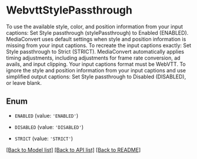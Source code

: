 # WebvttStylePassthrough

To use the available style, color, and position information from your input captions: Set Style passthrough (stylePassthrough) to Enabled (ENABLED). MediaConvert uses default settings when style and position information is missing from your input captions. To recreate the input captions exactly: Set Style passthrough to Strict (STRICT). MediaConvert automatically applies timing adjustments, including adjustments for frame rate conversion, ad avails, and input clipping. Your input captions format must be WebVTT. To ignore the style and position information from your input captions and use simplified output captions: Set Style passthrough to Disabled (DISABLED), or leave blank.

## Enum

* `ENABLED` (value: `'ENABLED'`)

* `DISABLED` (value: `'DISABLED'`)

* `STRICT` (value: `'STRICT'`)

[[Back to Model list]](../README.md#documentation-for-models) [[Back to API list]](../README.md#documentation-for-api-endpoints) [[Back to README]](../README.md)


